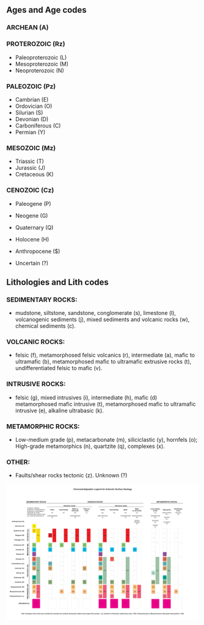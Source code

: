 ## Ages and Age codes

### ARCHEAN (A)

### PROTEROZOIC (Rz)
- Paleoproterozoic (L)
- Mesoproterozoic (M)
- Neoproterozoic (N)

### PALEOZOIC (Pz)
- Cambrian (E)
- Ordovician (O)
- Silurian (S)
- Devonian (D)
- Carboniferous (C)
- Permian (Y)

### MESOZOIC (Mz)
- Triassic (T)
- Jurassic (J)
- Cretaceous (K)

### CENOZOIC (Cz)
- Paleogene (P)
- Neogene (G)
- Quaternary (Q)

- Holocene (H)
- Anthropocene ($)
- Uncertain (?)

## Lithologies and Lith codes

### SEDIMENTARY ROCKS: 
- mudstone, siltstone, sandstone, conglomerate (s), limestone (l), volcanogenic sediments (j), mixed sediments and volcanic rocks (w), chemical sediments (c).

### VOLCANIC ROCKS: 
- felsic (f), metamorphosed felsic volcanics (r), intermediate (a), mafic to ultramafic (b), metamorphosed mafic to ultramafic extrusive rocks (t), undifferentiated felsic to mafic (v).

### INTRUSIVE ROCKS: 
- felsic (g), mixed intrusives (i), intermediate (h), mafic (d) metamorphosed mafic intrusive (t), metamorphosed mafic to ultramafic intrusive (e), alkaline ultrabasic (k).

### METAMORPHIC ROCKS: 
- Low-medium grade (p), metacarbonate (m), siliciclastic (y), hornfels (o); High-grade metamorphics (n), quartzite (q), complexes (x).

### OTHER: 
- Faults/shear rocks tectonic (z). Unknown (?)

![](assets/legend_201907.png)